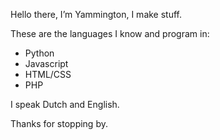 Hello there, I’m Yammington, I make stuff.

These are the languages I know and program in:
- Python
- Javascript
- HTML/CSS
- PHP

I speak Dutch and English.

Thanks for stopping by.

